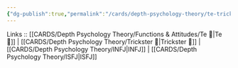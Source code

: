 ```yaml
---
{"dg-publish":true,"permalink":"/cards/depth-psychology-theory/te-trickster/","noteIcon":"","created":"2023-01-05T12:05:10.315+01:00","updated":"2023-03-09T09:59:09.356+01:00"}
---
```


Links :: [[CARDS/Depth Psychology Theory/Functions & Attitudes/Te 🏹\|Te 🏹]] | [[CARDS/Depth Psychology Theory/Trickster 🤡\|Trickster 🤡]] | [[CARDS/Depth Psychology Theory/INFJ\|INFJ]] | [[CARDS/Depth Psychology Theory/ISFJ\|ISFJ]]